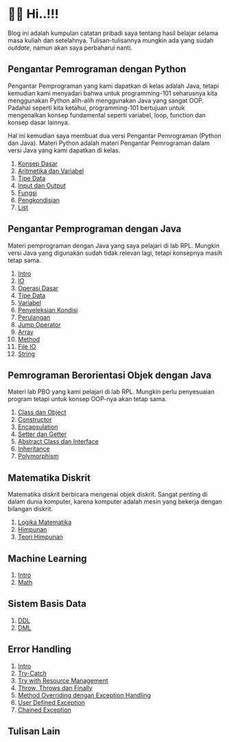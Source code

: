 # 👋🏼 Hi..!!!

Blog ini adalah kumpulan catatan pribadi saya tentang hasil belajar selama masa
kuliah dan setelahnya. Tulisan-tulisannya mungkin ada yang sudah _outdate_,
namun akan saya perbaharui nanti.

## Pengantar Pemrograman dengan Python

Pengantar Pemprograman yang kami dapatkan di kelas adalah Java, tetapi kemudian
kami menyadari bahwa untuk programming-101 seharusnya kita menggunakan Python
alih-alih menggunakan Java yang sangat OOP. Padahal seperti kita ketahui,
programming-101 bertujuan untuk mengenalkan konsep fundamental seperti variabel,
loop, function dan konsep dasar lainnya.

Hal ini kemudian saya membuat dua versi Pengantar Pemrograman (Python dan Java).
Materi Python adalah materi Pengantar Pemrograman dalam versi Java yang kami
dapatkan di kelas.

1. [Konsep Dasar](intro-py/2025-10-01-konsep-dasar)
2. [Aritmetika dan Variabel](intro-py/2025-10-02-aritmetik-dan-variabel)
4. [Tipe Data](intro-py/2025-10-03-data-types)
5. [Input dan Output](intro-py/2025-10-04-input-output)
6. [Fungsi](intro-py/2025-10-15-function)
7. [Pengkondisian](intro-py/2025-10-28-conditions)
8. [List](intro-py/2025-10-28-list)

## Pengantar Pemprograman dengan Java

Materi pemprograman dengan Java yang saya pelajari di lab RPL. Mungkin versi
Java yang digunakan sudah tidak relevan lagi, tetapi konsepnya masih tetap sama.

1. [Intro](intro-programming/2017-05-13-intro)
2. [IO](intro-programming/2017-05-14-io)
3. [Operasi Dasar](intro-programming/2017-05-15-operasi-dasar)
4. [Tipe Data](intro-programming/2017-05-16-tipe-data)
5. [Variabel](intro-programming/2017-05-17-variabel)
6. [Penyeleksian Kondisi](intro-programming/2017-05-18-penyeleksian-kondisi)
7. [Perulangan](intro-programming/2017-05-19-perulangan)
8. [Jump Operator](intro-programming/2017-05-20-jump)
9. [Array](intro-programming/2017-05-21-array)
10. [Method](intro-programming/2017-05-22-method)
11. [File IO](intro-programming/2017-05-23-file-io)
12. [String](intro-programming/2017-05-24-string)

## Pemrograman Berorientasi Objek dengan Java

Materi lab PBO yang kami pelajari di lab RPL. Mungkin perlu penyesuaian program
tetapi untuk konsep OOP-nya akan tetap sama.

1. [Class dan Object](oop-java/2019-04-28-class-object)
2. [Constructor](oop-java/2019-04-29-constructor)
3. [Encapsulation](oop-java/2019-05-01-encapsulation)
4. [Setter dan Getter](oop-java/2019-05-02-setter-and-getter)
5. [Abstract Class dan Interface](oop-java/2019-05-03-abstract-class-and-interface)
6. [Inheritance](oop-java/2019-05-04-inheritance.md)
7. [Polymorphism](oop-java/2019-05-05-polymorphism)

## Matematika Diskrit

Matematika diskrit berbicara mengenai objek diskrit. Sangat penting di dalam
dunia komputer, karena komputer adalah mesin yang bekerja dengan bilangan
diskrit.
1. [Logika Matematika](matdis/2025-04-06-logika-matematika-biner)
2. [Himpunan](matdis/2025-01-14-set)
3. [Teori Himpunan](matdis/2025-04-11-teori-himpunan)

## Machine Learning

1. [Intro](ml/2025-10-01-intro)
2. [Math](ml/2025-10-08-fondasi-math)

## Sistem Basis Data

1. [DDL](sistem-basis-data/2025-10-13-ddl)
2. [DML](sistem-basis-data/2025-10-13-dml)

## Error Handling

1. [Intro](error-handling/2021-09-16-intro)
2. [Try-Catch](error-handling/2021-09-21-try-catch)
3. [Try with Resource Management](error-handling/2021-09-22-try-with-reso)
4. [Throw, Throws dan Finally](error-handling/2021-09-23-throw-throws-finally)
5. [Method Overriding dengan Exception Handling](error-handling/2021-09-26-method-overriding-with-exception-handling)
6. [User Defined Exception](error-handling/2021-09-26-user-defined-exception)
7. [Chained Exception](error-handling/2021-09-28-chained-exception)

## Tulisan Lain
